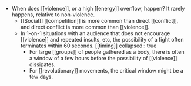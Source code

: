 - When does [[violence]], or a high [[energy]] overflow, happen? It rarely happens, relative to non-violence.
	- [[Social]] [[competition]] is more common than direct [[conflict]], and direct conflict is more common than [[violence]].
	- In 1-on-1 situations with an audience that does not encourage [[violence]] and repeated insults, etc, the possibility of a fight often terminates within 60 seconds. [[timing]]
	  collapsed:: true
		- For large [[groups]] of people gathered as a body, there is often a window of a few hours before the possibility of [[violence]] dissipates.
		- For [[revolutionary]] movements, the critical window might be a few days.